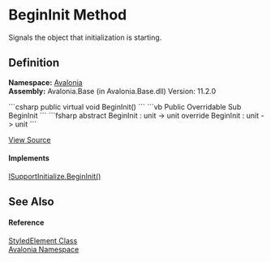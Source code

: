 # BeginInit Method


Signals the object that initialization is starting.



## Definition
**Namespace:** <a href="N_Avalonia">Avalonia</a>  
**Assembly:** Avalonia.Base (in Avalonia.Base.dll) Version: 11.2.0

<Tabs groupId="api-code-preview">
<TabItem value="csharp" label="C#">
```csharp
public virtual void BeginInit()
```
</TabItem>
<TabItem value="vb" label="VB">
```vb
Public Overridable Sub BeginInit
```
</TabItem>
<TabItem value="fsharp" label="F#">
```fsharp
abstract BeginInit : unit -> unit 
override BeginInit : unit -> unit 
```
</TabItem>
</Tabs>



<a href="https://github.com/AvaloniaUI/Avalonia/tree/master/src/Avalonia.Base/StyledElement.cs#L348" title="View the source code">View Source</a>



#### Implements
<a href="https://learn.microsoft.com/dotnet/api/system.componentmodel.isupportinitialize.begininit" target="_blank" rel="noopener noreferrer">ISupportInitialize.BeginInit()</a>  


## See Also


#### Reference
<a href="T_Avalonia_StyledElement">StyledElement Class</a>  
<a href="N_Avalonia">Avalonia Namespace</a>  
